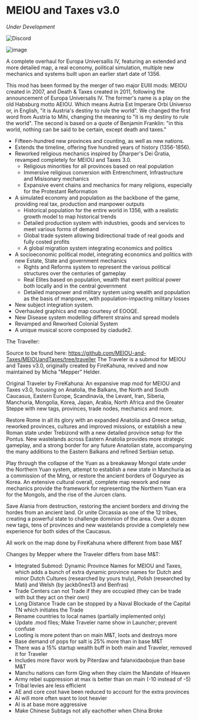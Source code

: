 # MEIOU and Taxes v3.0
*Under Development*

<img alt="Discord" src="https://img.shields.io/discord/361227452795715584?label=discord&style=flat-square">

![image](https://user-images.githubusercontent.com/849166/226088284-248b627d-fc82-4edc-b0a4-919952d68455.png)

A complete overhaul for Europa Universallis IV, featuring an extended and more detailed map, a real economy, political simulation, multiple new mechanics and systems built upon an earlier start date of 1356.

This mod has been formed by the merger of two major EUIII mods: MEIOU created in 2007, and Death & Taxes created in 2011, following the announcement of Europa Universalis IV. The former's name is a play on the old Habsburg motto AEIOU. Which means Autria Est Imperare Orbi Universo or, in English, "it is Austria's destiny to rule the world". We changed the first word from Austria to Mihi, changing the meaning to "it is my destiny to rule the world". The second is based on a quote of Benjamin Franklin: "in this world, nothing can be said to be certain, except death and taxes."

- Fifteen-hundred new provinces and counting, as well as new nations.
- Extends the timeline, offering five hundred years of history (1356-1856).
- Reworked religious mechanics inspired by Dharper's Dei Gratia, revamped completely for MEIOU and Taxes 3.0.
    - Religious minorities for all provinces based on real population
    - Immersive religious conversion with Entrenchment, Infrastructure and Misisonary mechanics
    - Expansive event chains and mechanics for many religions, especially for the Protestant Reformation
- A simulated economy and population as the backbone of the game, providing real tax, production and manpower outputs
    - Historical population for the entire world in 1356, with a realistic growth model to map historical trends
    - Detailed production system with industries, goods and services to meet various forms of demand
    - Global trade system allowing bidirectional trade of real goods and fully costed profits
    - A global migration system integrating economics and politics
- A socioeconomic political model, integrating economics and politics with new Estate, State and government mechanics
    - Rights and Reforms system to represent the various political structures over the centuries of gameplay
    - Real Elites based on population, wealth that exert political power both locally and in the central government
    - Detailed manpower and military system using wealth and population as the basis of manpower, with population-impacting military losses
- New subject integration system.
- Overhauled graphics and map courtesy of EOOQE.
- New Disease system modelling different strains and spread models
- Revamped and Reworked Colonial System
- A unique musical score composed by ciadude2.


The Traveller: 

Source to be found here: https://github.com/MEIOU-and-Taxes/MEIOUandTaxes/tree/traveller
The Traveler is a submod for MEIOU and Taxes v3.0, originally created by FireKahuna, revived and now maintained by Micha "Mepper" Helder. 

Original Traveler by FireKahuna:
An expansive map mod for MEIOU and Taxes v3.0, focusing on Anatolia, the Balkans, the North and South Caucasus, Eastern Europe, Scandinavia, the Levant, Iran, Siberia, Manchuria, Mongolia, Korea, Japan, Arabia, North Africa and the Greater Steppe with new tags, provinces, trade nodes, mechanics and more.

Restore Rome in all its glory with an expanded Anatolia and Greece setup, reworked provinces, cultures and improved missions, or establish a new Roman state under Trebizond with a new detailed province setup for the Pontus. New wastelands across Eastern Anatolia provides more strategic gameplay, and a strong border for any future Anatolian state, accompanying the many additions to the Eastern Balkans and refined Serbian setup.

Play through the collapse of the Yuan as a breakaway Mongol state under the Northern Yuan system, attempt to establish a new state in Manchuria as a commission of the Ming, or restore the ancient borders of Goguryeo as Korea. An extensive cultural overall, complete map rework and new mechanics provide the framework for representing the Northern Yuan era for the Mongols, and the rise of the Jurcen clans.

Save Alania from destruction, restoring the ancient borders and driving the hordes from an ancient land. Or unite Circassia as one of the 12 tribes, creating a powerful state to challenge dominion of the area. Over a dozen new tags, tens of provinces and new wastelands provide a completely new experience for both sides of the Caucasus.

All work on the map done by FireKahuna where different from base M&T

Changes by Mepper where the Traveler differs from base M&T: 

- Integrated Submod: Dynamic Province Names for MEIOU and Taxes, which adds a bunch of extra dynamic province names for Dutch and minor Dutch Cultures (researched by yours truly), Polish (researched by Mati) and Welsh (by jackb0nes13 and Benfras)
- Trade Centers can not Trade if they are occupied (they can be trade with but they act on their own)
- Long Distance Trade can be stopped by a Naval Blockade of the Capital TN which initiates the Trade
- Rename countries to local names (partially implemented only)
- Update .mod files; Make Traveler name show in Launcher; prevent confuse
- Looting is more potent than on main M&T, loots and destroys more
- Base demand of pops for salt is 25% more than in base M&T
- There was a 15% startup wealth buff in both main and Traveler, removed it for Traveler
- Includes more flavor work by Piterdaw and falanxidaobojue than base M&T
- Manchu nations can form Qing when they claim the Mandate of Heaven
- Army rebel suppression at max is better than on main (-10 instead of -5)
- Tribal levies are less efficient
- AE and core cost have been reduced to account for the extra provinces
- AI will more often want to loot heavier
- AI is at base more aggressive
- Make Chinese Subtags not ally eachother when China Broke